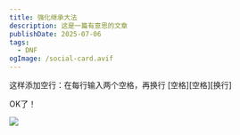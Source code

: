 ```yaml
---
title: 强化继承大法
description: 这是一篇有意思的文章
publishDate: 2025-07-06
tags:
  - DNF
ogImage: /social-card.avif
---
```

这样添加空行：在每行输入两个空格，再换行
[空格][空格][换行]
  
  
  

  
OK了！


![](https://i2.343700.xyz/20250706135708331.avif)
